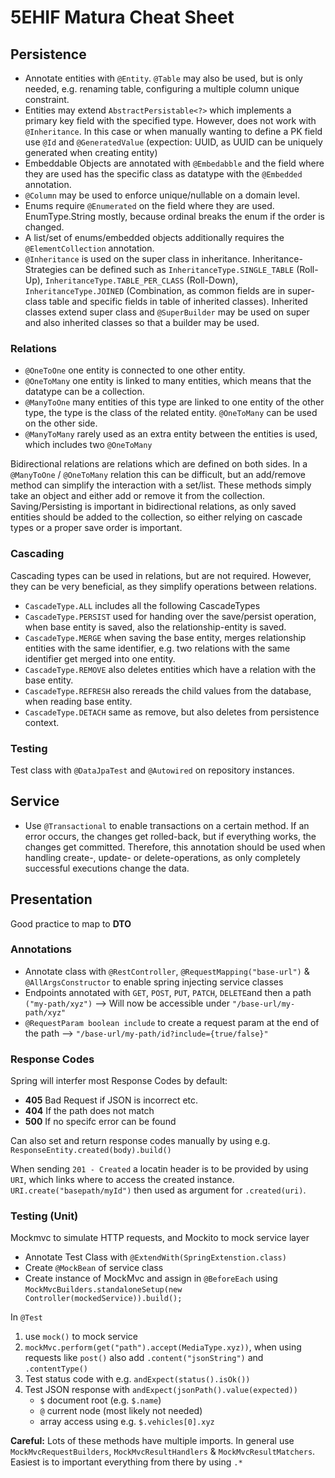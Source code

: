 # 5EHIF Matura Cheat Sheet

## Persistence

- Annotate entities with `@Entity`. `@Table` may also be used, but is only needed, e.g. renaming table, configuring a multiple column unique constraint.
- Entities may extend `AbstractPersistable<?>` which implements a primary key field with the specified type. However, does not work with `@Inheritance`. In this case or when manually wanting to define a PK field use `@Id` and `@GeneratedValue` (expection: UUID, as UUID can be uniquely generated when creating entity)
- Embeddable Objects are annotated with `@Embedabble` and the field where they are used has the specific class as datatype with the `@Embedded` annotation.
- `@Column` may be used to enforce unique/nullable on a domain level.
- Enums require `@Enumerated` on the field where they are used. EnumType.String mostly, because ordinal breaks the enum if the order is changed.
- A list/set of enums/embedded objects additionally requires the `@ElementCollection` annotation.
- `@Inheritance` is used on the super class in inheritance. Inheritance-Strategies can be defined such as `InheritanceType.SINGLE_TABLE` (Roll-Up), `InheritanceType.TABLE_PER_CLASS` (Roll-Down), `InheritanceType.JOINED` (Combination, as common fields are in super-class table and specific fields in table of inherited classes). Inherited classes extend super class and `@SuperBuilder` may be used on super and also inherited classes so that a builder may be used.

### Relations

- `@OneToOne` one entity is connected to one other entity.
- `@OneToMany` one entity is linked to many entities, which means that the datatype can be a collection.
- `@ManyToOne` many entities of this type are linked to one entity of the other type, the type is the class of the related entity. `@OneToMany` can be used on the other side.
- `@ManyToMany` rarely used as an extra entity between the entities is used, which includes two `@OneToMany`

Bidirectional relations are relations which are defined on both sides. In a `@ManyToOne` / `@OneToMany` relation this can be difficult, but an add/remove method can simplify the interaction with a set/list. These methods simply take an object and either add or remove it from the collection. Saving/Persisting is important in bidirectional relations, as only saved entities should be added to the collection, so either relying on cascade types or a proper save order is important.

### Cascading

Cascading types can be used in relations, but are not required. However, they can be very beneficial, as they simplify operations between relations. 

- `CascadeType.ALL` includes all the following CascadeTypes
- `CascadeType.PERSIST` used for handing over the save/persist operation, when base entity is saved, also the relationship-entity is saved.
- `CascadeType.MERGE` when saving the base entity, merges relationship entities with the same identifier, e.g. two relations with the same identifier get merged into one entity.
- `CascadeType.REMOVE` also deletes entities which have a relation with the base entity.
- `CascadeType.REFRESH` also rereads the child values from the database, when reading base entity.
- `CascadeType.DETACH` same as remove, but also deletes from persistence context. 

### Testing

Test class with `@DataJpaTest` and `@Autowired` on repository instances.

## Service

- Use `@Transactional` to enable transactions on a certain method. If an error occurs, the changes get rolled-back, but if everything works, the changes get committed. Therefore, this annotation should be used when handling create-, update- or delete-operations, as only completely successful executions change the data. 

## Presentation

Good practice to map to **DTO**

### Annotations

- Annotate class with `@RestController`, `@RequestMapping("base-url")` & `@AllArgsConstructor` to enable spring injecting service classes
- Endpoints annotated with `GET`, `POST`, `PUT`, `PATCH`, `DELETE`and then a path `("my-path/xyz")` --> Will now be accessible under `"/base-url/my-path/xyz"`
- `@RequestParam boolean include` to create a request param at the end of the path --> `"/base-url/my-path/id?include={true/false}"`

### Response Codes

Spring will interfer most Response Codes by default:
- **405** Bad Request if JSON is incorrect etc.
- **404** If the path does not match
- **500** If no specifc error can be found

Can also set and return response codes manually by using e.g. `ResponseEntity.created(body).build()`

When sending `201 - Created` a locatin header is to be provided by using `URI`, which links where to access the created instance. `URI.create("basepath/myId")` then used as argument for `.created(uri)`. 

### Testing (Unit)

Mockmvc to simulate HTTP requests, and Mockito to mock service layer

- Annotate Test Class with `@ExtendWith(SpringExtenstion.class)`
- Create `@MockBean` of service class
- Create instance of MockMvc and assign in `@BeforeEach` using `MockMvcBuilders.standaloneSetup(new Controller(mockedService)).build();`

In `@Test` 
1. use `mock()` to mock service
2. `mockMvc.perform(get("path").accept(MediaType.xyz))`, when using requests like `post()` also add `.content("jsonString")` and `.contentType()`
3. Test status code with e.g. `andExpect(status().isOk())`
4. Test JSON response with `andExpect(jsonPath().value(expected))`
   - `$` document root (e.g. `$.name`)
   - `@` current node (most likely not needed) 
   - array access using e.g. `$.vehicles[0].xyz`

**Careful:** Lots of these methods have multiple imports. In general use `MockMvcRequestBuilders`, `MockMvcResultHandlers` & `MockMvcResultMatchers`. Easiest is to important everything from there by using `.*`
